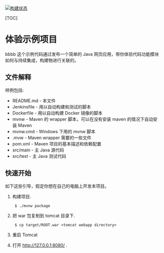 [![构建状态](/badges/jcoco/build.svg)](/p/jcoco/d/jcoco/ci/job)

[TOC]

# 体验示例项目
bbbb
这个示例代码通过发布一个简单的 Java 网页应用，带你体验代码功能模块如何与持续集成，构建物进行关联的。

文件解释
-----------

样例包括:

* README.md - 本文件
* Jenkinsfile - 用以自动构建和测试的脚本
* Dockerfile - 用以自动构建 Docker 镜像的脚本
* mvnw - Maven 的 wrapper 脚本，可以在没有安装 maven 的情况下自动安装 Maven
* mvnw.cmd - Windows 下用的 mvnw 脚本
* .mvw - Maven wrapper 需要的一些文件
* pom.xml - Maven 项目的基本描述和依赖配置
* src/main - 主 Java 源代码
* src/test - 主 Java 测试代码

快速开始
---------------

如下这些引导，假定你想在自己的电脑上开发本项目。

1. 构建项目.

        $ ./mvnw package

2. 把 war 包复制到 tomcat 目录下.

        $ cp target/ROOT.war <tomcat webapp directory>

4. 重启 Tomcat

5. 打开 http://127.0.0.1:8080/ .
